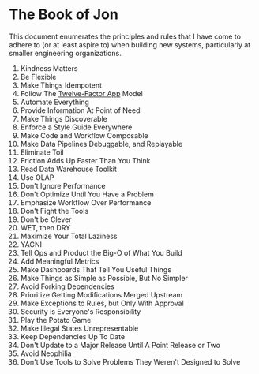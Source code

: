 # The Book of Jon

This document enumerates the principles and rules that I have come to adhere to (or at least aspire to) when building new systems, particularly at smaller engineering organizations.

1. Kindness Matters
1. Be Flexible
1. Make Things Idempotent
1. Follow The [Twelve-Factor App](https://12factor.net) Model
1. Automate Everything
1. Provide Information At Point of Need
1. Make Things Discoverable
1. Enforce a Style Guide Everywhere
1. Make Code and Workflow Composable
1. Make Data Pipelines Debuggable, and Replayable
1. Eliminate Toil
1. Friction Adds Up Faster Than You Think
1. Read Data Warehouse Toolkit
1. Use OLAP
1. Don't Ignore Performance
1. Don't Optimize Until You Have a Problem
1. Emphasize Workflow Over Performance
1. Don't Fight the Tools
1. Don't be Clever
1. WET, then DRY
1. Maximize Your Total Laziness
1. YAGNI
1. Tell Ops and Product the Big-O of What You Build
1. Add Meaningful Metrics
1. Make Dashboards That Tell You Useful Things
1. Make Things as Simple as Possible, But No Simpler
1. Avoid Forking Dependencies
1. Prioritize Getting Modifications Merged Upstream
1. Make Exceptions to Rules, but Only With Approval
1. Security is Everyone's Responsibility
1. Play the Potato Game
1. Make Illegal States Unrepresentable
1. Keep Dependencies Up To Date
1. Don't Update to a Major Release Until A Point Release or Two
1. Avoid Neophilia
1. Don't Use Tools to Solve Problems They Weren't Designed to Solve
